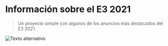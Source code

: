 # Información sobre el E3 2021

> Un proyecto simple con algunos de los anuncios más destacados del E3 2021.

![Texto alternativo](src/public/images/screencapture.png)
